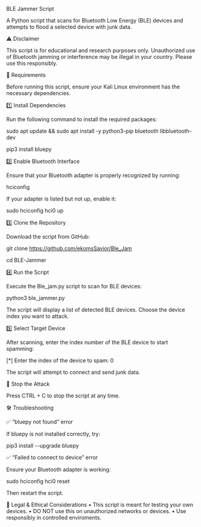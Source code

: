 BLE Jammer Script

A Python script that scans for Bluetooth Low Energy (BLE) devices and attempts to flood a selected device with junk data.

⚠️ Disclaimer

This script is for educational and research purposes only. Unauthorized use of Bluetooth jamming or interference may be illegal in your country. Please use this responsibly.

🔧 Requirements

Before running this script, ensure your Kali Linux environment has the necessary dependencies.

1️⃣ Install Dependencies

Run the following command to install the required packages:

sudo apt update && sudo apt install -y python3-pip bluetooth libbluetooth-dev

pip3 install bluepy

2️⃣ Enable Bluetooth Interface

Ensure that your Bluetooth adapter is properly recognized by running:

hciconfig

If your adapter is listed but not up, enable it:

sudo hciconfig hci0 up

3️⃣ Clone the Repository

Download the script from GitHub:

git clone https://github.com/ekomsSavior/Ble_Jam

cd BLE-Jammer

4️⃣ Run the Script

Execute the Ble_jam.py script to scan for BLE devices:

python3 ble_jammer.py

The script will display a list of detected BLE devices. Choose the device index you want to attack.

5️⃣ Select Target Device

After scanning, enter the index number of the BLE device to start spamming:

[*] Enter the index of the device to spam: 0

The script will attempt to connect and send junk data.

🛑 Stop the Attack

Press CTRL + C to stop the script at any time.

🛠 Troubleshooting

✅ “bluepy not found” error

If bluepy is not installed correctly, try:

pip3 install --upgrade bluepy

✅ “Failed to connect to device” error

Ensure your Bluetooth adapter is working:

sudo hciconfig hci0 reset

Then restart the script.

📜 Legal & Ethical Considerations
	•	This script is meant for testing your own devices.
	•	DO NOT use this on unauthorized networks or devices.
	•	Use responsibly in controlled enviroments.
